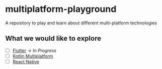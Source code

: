 # multiplatform-playground
A repository to play and learn about different multi-platform technologies

## What we would like to explore

- [ ] [Flutter](https://flutter.dev/) -> *In Progress*
- [ ] [Kotlin Multiplatform](https://kotlinlang.org/docs/multiplatform.html)
- [ ] [React Native](https://reactnative.dev/)
